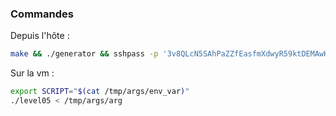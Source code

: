 ### Commandes

Depuis l'hôte :

```bash
make && ./generator && sshpass -p '3v8QLcN5SAhPaZZfEasfmXdwyR59ktDEMAwHF3aN' scp -P 4242 -r args level05@localhost:/tmp/
```

Sur la vm :

```bash
export SCRIPT="$(cat /tmp/args/env_var)"
./level05 < /tmp/args/arg
```

